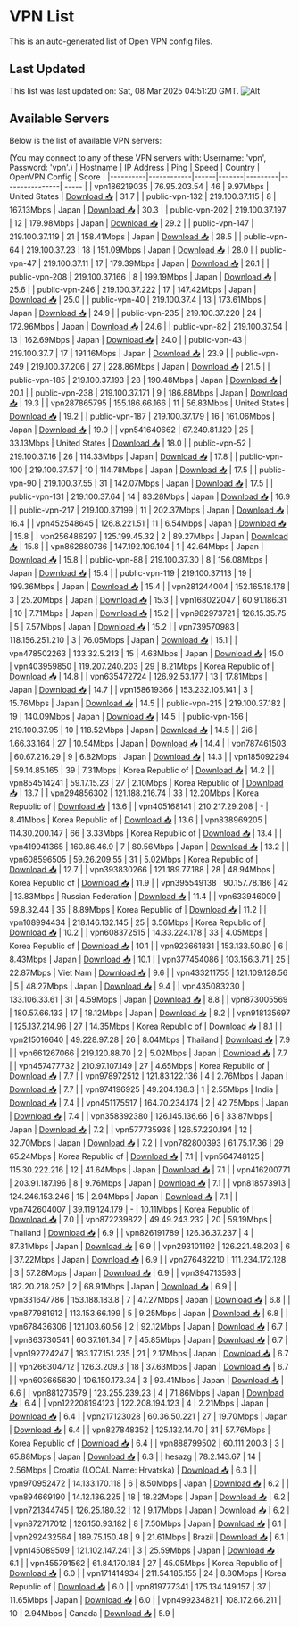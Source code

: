 # VPN List

This is an auto-generated list of Open VPN config files.

## Last Updated

This list was last updated on: Sat, 08 Mar 2025 04:51:20 GMT.
![Alt](https://repobeats.axiom.co/api/embed/186b98318ef1479477931607c1ad7d823f12451f.svg "Repobeats analytics image")

## Available Servers

Below is the list of available VPN servers:

(You may connect to any of these VPN servers with: Username: 'vpn', Password: 'vpn'.)
| Hostname | IP Address | Ping | Speed | Country | OpenVPN Config | Score |
|----------|------------|------|-------|---------|----------------| ----- |
| vpn186219035 | 76.95.203.54 | 46 | 9.97Mbps | United States | [Download 📥](./configs/server_0_US.ovpn) | 31.7 |
| public-vpn-132 | 219.100.37.115 | 8 | 167.13Mbps | Japan | [Download 📥](./configs/server_1_JP.ovpn) | 30.3 |
| public-vpn-202 | 219.100.37.197 | 12 | 179.98Mbps | Japan | [Download 📥](./configs/server_2_JP.ovpn) | 29.2 |
| public-vpn-147 | 219.100.37.119 | 21 | 158.41Mbps | Japan | [Download 📥](./configs/server_3_JP.ovpn) | 28.5 |
| public-vpn-64 | 219.100.37.23 | 18 | 151.09Mbps | Japan | [Download 📥](./configs/server_4_JP.ovpn) | 28.0 |
| public-vpn-47 | 219.100.37.11 | 17 | 179.39Mbps | Japan | [Download 📥](./configs/server_5_JP.ovpn) | 26.1 |
| public-vpn-208 | 219.100.37.166 | 8 | 199.19Mbps | Japan | [Download 📥](./configs/server_6_JP.ovpn) | 25.6 |
| public-vpn-246 | 219.100.37.222 | 17 | 147.42Mbps | Japan | [Download 📥](./configs/server_7_JP.ovpn) | 25.0 |
| public-vpn-40 | 219.100.37.4 | 13 | 173.61Mbps | Japan | [Download 📥](./configs/server_8_JP.ovpn) | 24.9 |
| public-vpn-235 | 219.100.37.220 | 24 | 172.96Mbps | Japan | [Download 📥](./configs/server_9_JP.ovpn) | 24.6 |
| public-vpn-82 | 219.100.37.54 | 13 | 162.69Mbps | Japan | [Download 📥](./configs/server_10_JP.ovpn) | 24.0 |
| public-vpn-43 | 219.100.37.7 | 17 | 191.16Mbps | Japan | [Download 📥](./configs/server_11_JP.ovpn) | 23.9 |
| public-vpn-249 | 219.100.37.206 | 27 | 228.86Mbps | Japan | [Download 📥](./configs/server_12_JP.ovpn) | 21.5 |
| public-vpn-185 | 219.100.37.193 | 28 | 190.48Mbps | Japan | [Download 📥](./configs/server_13_JP.ovpn) | 20.1 |
| public-vpn-238 | 219.100.37.171 | 9 | 186.88Mbps | Japan | [Download 📥](./configs/server_14_JP.ovpn) | 19.3 |
| vpn287865795 | 155.186.66.166 | 11 | 56.83Mbps | United States | [Download 📥](./configs/server_15_US.ovpn) | 19.2 |
| public-vpn-187 | 219.100.37.179 | 16 | 161.06Mbps | Japan | [Download 📥](./configs/server_16_JP.ovpn) | 19.0 |
| vpn541640662 | 67.249.81.120 | 25 | 33.13Mbps | United States | [Download 📥](./configs/server_17_US.ovpn) | 18.0 |
| public-vpn-52 | 219.100.37.16 | 26 | 114.33Mbps | Japan | [Download 📥](./configs/server_18_JP.ovpn) | 17.8 |
| public-vpn-100 | 219.100.37.57 | 10 | 114.78Mbps | Japan | [Download 📥](./configs/server_19_JP.ovpn) | 17.5 |
| public-vpn-90 | 219.100.37.55 | 31 | 142.07Mbps | Japan | [Download 📥](./configs/server_20_JP.ovpn) | 17.5 |
| public-vpn-131 | 219.100.37.64 | 14 | 83.28Mbps | Japan | [Download 📥](./configs/server_21_JP.ovpn) | 16.9 |
| public-vpn-217 | 219.100.37.199 | 11 | 202.37Mbps | Japan | [Download 📥](./configs/server_22_JP.ovpn) | 16.4 |
| vpn452548645 | 126.8.221.51 | 11 | 6.54Mbps | Japan | [Download 📥](./configs/server_23_JP.ovpn) | 15.8 |
| vpn256486297 | 125.199.45.32 | 2 | 89.27Mbps | Japan | [Download 📥](./configs/server_24_JP.ovpn) | 15.8 |
| vpn862880736 | 147.192.109.104 | 1 | 42.64Mbps | Japan | [Download 📥](./configs/server_25_JP.ovpn) | 15.8 |
| public-vpn-88 | 219.100.37.30 | 8 | 156.08Mbps | Japan | [Download 📥](./configs/server_26_JP.ovpn) | 15.4 |
| public-vpn-119 | 219.100.37.113 | 19 | 199.36Mbps | Japan | [Download 📥](./configs/server_27_JP.ovpn) | 15.4 |
| vpn281244004 | 152.165.18.178 | 3 | 25.20Mbps | Japan | [Download 📥](./configs/server_28_JP.ovpn) | 15.3 |
| vpn168022047 | 60.91.186.31 | 10 | 7.71Mbps | Japan | [Download 📥](./configs/server_29_JP.ovpn) | 15.2 |
| vpn982973721 | 126.15.35.75 | 5 | 7.57Mbps | Japan | [Download 📥](./configs/server_30_JP.ovpn) | 15.2 |
| vpn739570983 | 118.156.251.210 | 3 | 76.05Mbps | Japan | [Download 📥](./configs/server_31_JP.ovpn) | 15.1 |
| vpn478502263 | 133.32.5.213 | 15 | 4.63Mbps | Japan | [Download 📥](./configs/server_32_JP.ovpn) | 15.0 |
| vpn403959850 | 119.207.240.203 | 29 | 8.21Mbps | Korea Republic of | [Download 📥](./configs/server_33_KR.ovpn) | 14.8 |
| vpn635472724 | 126.92.53.177 | 13 | 17.81Mbps | Japan | [Download 📥](./configs/server_34_JP.ovpn) | 14.7 |
| vpn158619366 | 153.232.105.141 | 3 | 15.76Mbps | Japan | [Download 📥](./configs/server_35_JP.ovpn) | 14.5 |
| public-vpn-215 | 219.100.37.182 | 19 | 140.09Mbps | Japan | [Download 📥](./configs/server_36_JP.ovpn) | 14.5 |
| public-vpn-156 | 219.100.37.95 | 10 | 118.52Mbps | Japan | [Download 📥](./configs/server_37_JP.ovpn) | 14.5 |
| 2i6 | 1.66.33.164 | 27 | 10.54Mbps | Japan | [Download 📥](./configs/server_38_JP.ovpn) | 14.4 |
| vpn787461503 | 60.67.216.29 | 9 | 6.82Mbps | Japan | [Download 📥](./configs/server_39_JP.ovpn) | 14.3 |
| vpn185092294 | 59.14.85.165 | 39 | 7.31Mbps | Korea Republic of | [Download 📥](./configs/server_40_KR.ovpn) | 14.2 |
| vpn854514241 | 59.17.15.23 | 27 | 2.10Mbps | Korea Republic of | [Download 📥](./configs/server_41_KR.ovpn) | 13.7 |
| vpn294856302 | 121.188.216.74 | 33 | 12.20Mbps | Korea Republic of | [Download 📥](./configs/server_42_KR.ovpn) | 13.6 |
| vpn405168141 | 210.217.29.208 | - | 8.41Mbps | Korea Republic of | [Download 📥](./configs/server_43_KR.ovpn) | 13.6 |
| vpn838969205 | 114.30.200.147 | 66 | 3.33Mbps | Korea Republic of | [Download 📥](./configs/server_44_KR.ovpn) | 13.4 |
| vpn419941365 | 160.86.46.9 | 7 | 80.56Mbps | Japan | [Download 📥](./configs/server_45_JP.ovpn) | 13.2 |
| vpn608596505 | 59.26.209.55 | 31 | 5.02Mbps | Korea Republic of | [Download 📥](./configs/server_46_KR.ovpn) | 12.7 |
| vpn393830266 | 121.189.77.188 | 28 | 48.94Mbps | Korea Republic of | [Download 📥](./configs/server_47_KR.ovpn) | 11.9 |
| vpn395549138 | 90.157.78.186 | 42 | 13.83Mbps | Russian Federation | [Download 📥](./configs/server_48_RU.ovpn) | 11.4 |
| vpn633946009 | 59.8.32.44 | 35 | 8.89Mbps | Korea Republic of | [Download 📥](./configs/server_49_KR.ovpn) | 11.2 |
| vpn108994434 | 218.146.132.145 | 25 | 3.56Mbps | Korea Republic of | [Download 📥](./configs/server_50_KR.ovpn) | 10.2 |
| vpn608372515 | 14.33.224.178 | 33 | 4.05Mbps | Korea Republic of | [Download 📥](./configs/server_51_KR.ovpn) | 10.1 |
| vpn923661831 | 153.133.50.80 | 6 | 8.43Mbps | Japan | [Download 📥](./configs/server_52_JP.ovpn) | 10.1 |
| vpn377454086 | 103.156.3.71 | 25 | 22.87Mbps | Viet Nam | [Download 📥](./configs/server_53_VN.ovpn) | 9.6 |
| vpn433211755 | 121.109.128.56 | 5 | 48.27Mbps | Japan | [Download 📥](./configs/server_54_JP.ovpn) | 9.4 |
| vpn435083230 | 133.106.33.61 | 31 | 4.59Mbps | Japan | [Download 📥](./configs/server_55_JP.ovpn) | 8.8 |
| vpn873005569 | 180.57.66.133 | 17 | 18.12Mbps | Japan | [Download 📥](./configs/server_56_JP.ovpn) | 8.2 |
| vpn918135697 | 125.137.214.96 | 27 | 14.35Mbps | Korea Republic of | [Download 📥](./configs/server_57_KR.ovpn) | 8.1 |
| vpn215016640 | 49.228.97.28 | 26 | 8.04Mbps | Thailand | [Download 📥](./configs/server_58_TH.ovpn) | 7.9 |
| vpn661267066 | 219.120.88.70 | 2 | 5.02Mbps | Japan | [Download 📥](./configs/server_59_JP.ovpn) | 7.7 |
| vpn457477732 | 210.97.107.149 | 27 | 4.65Mbps | Korea Republic of | [Download 📥](./configs/server_60_KR.ovpn) | 7.7 |
| vpn978972512 | 121.83.122.136 | 4 | 2.76Mbps | Japan | [Download 📥](./configs/server_61_JP.ovpn) | 7.7 |
| vpn974196925 | 49.204.138.3 | 1 | 2.55Mbps | India | [Download 📥](./configs/server_62_IN.ovpn) | 7.4 |
| vpn451175517 | 164.70.234.174 | 2 | 42.75Mbps | Japan | [Download 📥](./configs/server_63_JP.ovpn) | 7.4 |
| vpn358392380 | 126.145.136.66 | 6 | 33.87Mbps | Japan | [Download 📥](./configs/server_64_JP.ovpn) | 7.2 |
| vpn577735938 | 126.57.220.194 | 12 | 32.70Mbps | Japan | [Download 📥](./configs/server_65_JP.ovpn) | 7.2 |
| vpn782800393 | 61.75.17.36 | 29 | 65.24Mbps | Korea Republic of | [Download 📥](./configs/server_66_KR.ovpn) | 7.1 |
| vpn564748125 | 115.30.222.216 | 12 | 41.64Mbps | Japan | [Download 📥](./configs/server_67_JP.ovpn) | 7.1 |
| vpn416200771 | 203.91.187.196 | 8 | 9.76Mbps | Japan | [Download 📥](./configs/server_68_JP.ovpn) | 7.1 |
| vpn818573913 | 124.246.153.246 | 15 | 2.94Mbps | Japan | [Download 📥](./configs/server_69_JP.ovpn) | 7.1 |
| vpn742604007 | 39.119.124.179 | - | 10.11Mbps | Korea Republic of | [Download 📥](./configs/server_70_KR.ovpn) | 7.0 |
| vpn872239822 | 49.49.243.232 | 20 | 59.19Mbps | Thailand | [Download 📥](./configs/server_71_TH.ovpn) | 6.9 |
| vpn826191789 | 126.36.37.237 | 4 | 87.31Mbps | Japan | [Download 📥](./configs/server_72_JP.ovpn) | 6.9 |
| vpn293101192 | 126.221.48.203 | 6 | 37.22Mbps | Japan | [Download 📥](./configs/server_73_JP.ovpn) | 6.9 |
| vpn276482210 | 111.234.172.128 | 3 | 57.28Mbps | Japan | [Download 📥](./configs/server_74_JP.ovpn) | 6.9 |
| vpn394713593 | 182.20.218.252 | 2 | 68.91Mbps | Japan | [Download 📥](./configs/server_75_JP.ovpn) | 6.9 |
| vpn331647786 | 153.188.183.8 | 7 | 47.27Mbps | Japan | [Download 📥](./configs/server_76_JP.ovpn) | 6.8 |
| vpn877981912 | 113.153.66.199 | 5 | 9.25Mbps | Japan | [Download 📥](./configs/server_77_JP.ovpn) | 6.8 |
| vpn678436306 | 121.103.60.56 | 2 | 92.12Mbps | Japan | [Download 📥](./configs/server_78_JP.ovpn) | 6.7 |
| vpn863730541 | 60.37.161.34 | 7 | 45.85Mbps | Japan | [Download 📥](./configs/server_79_JP.ovpn) | 6.7 |
| vpn192724247 | 183.177.151.235 | 21 | 2.17Mbps | Japan | [Download 📥](./configs/server_80_JP.ovpn) | 6.7 |
| vpn266304712 | 126.3.209.3 | 18 | 37.63Mbps | Japan | [Download 📥](./configs/server_81_JP.ovpn) | 6.7 |
| vpn603665630 | 106.150.173.34 | 3 | 93.41Mbps | Japan | [Download 📥](./configs/server_82_JP.ovpn) | 6.6 |
| vpn881273579 | 123.255.239.23 | 4 | 71.86Mbps | Japan | [Download 📥](./configs/server_83_JP.ovpn) | 6.4 |
| vpn122208194123 | 122.208.194.123 | 4 | 2.21Mbps | Japan | [Download 📥](./configs/server_84_JP.ovpn) | 6.4 |
| vpn217123028 | 60.36.50.221 | 27 | 19.70Mbps | Japan | [Download 📥](./configs/server_85_JP.ovpn) | 6.4 |
| vpn827848352 | 125.132.14.70 | 31 | 57.76Mbps | Korea Republic of | [Download 📥](./configs/server_86_KR.ovpn) | 6.4 |
| vpn888799502 | 60.111.200.3 | 3 | 65.88Mbps | Japan | [Download 📥](./configs/server_87_JP.ovpn) | 6.3 |
| hesazg | 78.2.143.67 | 14 | 2.56Mbps | Croatia (LOCAL Name: Hrvatska) | [Download 📥](./configs/server_88_HR.ovpn) | 6.3 |
| vpn970952472 | 14.133.170.118 | 6 | 8.50Mbps | Japan | [Download 📥](./configs/server_89_JP.ovpn) | 6.2 |
| vpn894669190 | 14.12.136.225 | 18 | 18.22Mbps | Japan | [Download 📥](./configs/server_90_JP.ovpn) | 6.2 |
| vpn721344745 | 126.25.180.32 | 12 | 9.17Mbps | Japan | [Download 📥](./configs/server_91_JP.ovpn) | 6.2 |
| vpn872717012 | 126.150.93.182 | 8 | 7.50Mbps | Japan | [Download 📥](./configs/server_92_JP.ovpn) | 6.1 |
| vpn292432564 | 189.75.150.48 | 9 | 21.61Mbps | Brazil | [Download 📥](./configs/server_93_BR.ovpn) | 6.1 |
| vpn145089509 | 121.102.147.241 | 3 | 25.59Mbps | Japan | [Download 📥](./configs/server_94_JP.ovpn) | 6.1 |
| vpn455791562 | 61.84.170.184 | 27 | 45.05Mbps | Korea Republic of | [Download 📥](./configs/server_95_KR.ovpn) | 6.0 |
| vpn171414934 | 211.54.185.155 | 24 | 8.80Mbps | Korea Republic of | [Download 📥](./configs/server_96_KR.ovpn) | 6.0 |
| vpn819777341 | 175.134.149.157 | 37 | 11.65Mbps | Japan | [Download 📥](./configs/server_97_JP.ovpn) | 6.0 |
| vpn499234821 | 108.172.66.211 | 10 | 2.94Mbps | Canada | [Download 📥](./configs/server_98_CA.ovpn) | 5.9 |
